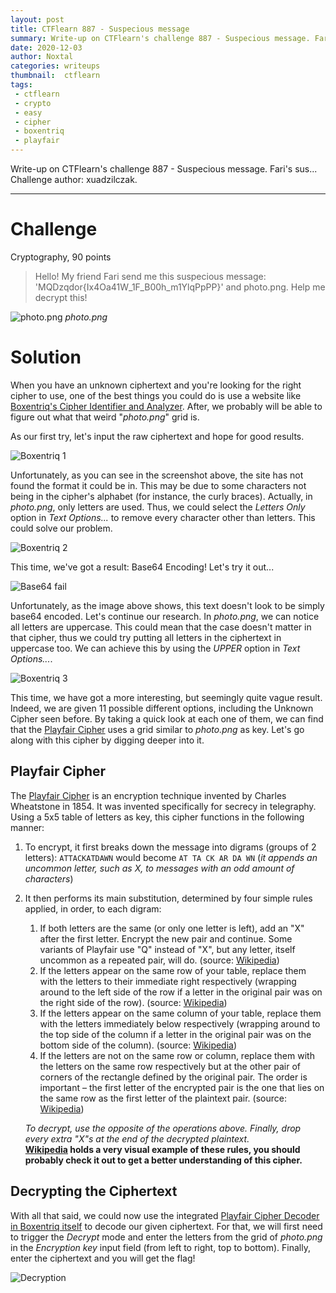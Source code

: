 ```yaml
---
layout: post
title: CTFlearn 887 - Suspecious message
summary: Write-up on CTFlearn's challenge 887 - Suspecious message. Fari's sus...
date: 2020-12-03
author: Noxtal
categories: writeups
thumbnail:  ctflearn
tags:
 - ctflearn
 - crypto
 - easy
 - cipher
 - boxentriq
 - playfair
---
```


 Write-up on CTFlearn's challenge 887 - Suspecious message. Fari's sus...
 Challenge author: xuadzilczak.

-----

# Challenge
Cryptography, 90 points
> Hello! My friend Fari send me this suspecious message: 'MQDzqdor{Ix4Oa41W_1F_B00h_m1YlqPpPP}' and photo.png. Help me decrypt this!

![photo.png](https://imgur.com/rHR2vQD)
*photo.png*

# Solution
When you have an unknown ciphertext and you're looking for the right cipher to use, one of the best things you could do is use a website like [Boxentriq's Cipher Identifier and Analyzer](https://www.boxentriq.com/code-breaking/cipher-identifier). After, we probably will be able to figure out what that weird "*photo.png*" grid is.

As our first try, let's input the raw ciphertext and hope for good results.

![Boxentriq 1](https://imgur.com/BvXKb9Q)

Unfortunately, as you can see in the screenshot above, the site has not found the format it could be in. This may be due to some characters not being in the cipher's alphabet (for instance, the curly braces). Actually, in *photo.png*, only letters are used. Thus, we could select the *Letters Only* option in *Text Options...* to remove every character other than letters. This could solve our problem.

![Boxentriq 2](https://imgur.com/cqdzV5E)

This time, we've got a result: Base64 Encoding! Let's try it out...

![Base64 fail](https://imgur.com/YpK1yzs)

Unfortunately, as the image above shows, this text doesn't look to be simply base64 encoded. Let's continue our research. In *photo.png*, we can notice all letters are uppercase. This could mean that the case doesn't matter in that cipher, thus we could try putting all letters in the ciphertext in uppercase too. We can achieve this by using the *UPPER* option in *Text Options...*. 

![Boxentriq 3](https://imgur.com/feU5DUu)

This time, we have got a more interesting, but seemingly quite vague result. Indeed, we are given 11 possible different options, including the Unknown Cipher seen before. By taking a quick look at each one of them, we can find that the [Playfair Cipher](https://en.wikipedia.org/wiki/Playfair_cipher) uses a grid similar to *photo.png* as key. Let's go along with this cipher by digging deeper into it.

## Playfair Cipher
The [Playfair Cipher](https://en.wikipedia.org/wiki/Playfair_cipher) is an encryption technique invented by Charles Wheatstone in 1854. It was invented specifically for secrecy in telegraphy. Using a 5x5 table of letters as key, this cipher functions in the following manner:
1. To encrypt, it first breaks down the message into digrams (groups of 2 letters): `ATTACKATDAWN` would become `AT TA CK AR DA WN` (*it appends an uncommon letter, such as X, to messages with an odd amount of characters*)
2. It then performs its main substitution, determined by four simple rules applied, in order, to each digram:
   1. If both letters are the same (or only one letter is left), add an "X" after the first letter. Encrypt the new pair and continue. Some variants of Playfair use "Q" instead of "X", but any letter, itself uncommon as a repeated pair, will do. (source: [Wikipedia](https://en.wikipedia.org/wiki/Playfair_cipher))
   2.  If the letters appear on the same row of your table, replace them with the letters to their immediate right respectively (wrapping around to the left side of the row if a letter in the original pair was on the right side of the row). (source: [Wikipedia](https://en.wikipedia.org/wiki/Playfair_cipher))
   3. If the letters appear on the same column of your table, replace them with the letters immediately below respectively (wrapping around to the top side of the column if a letter in the original pair was on the bottom side of the column). (source: [Wikipedia](https://en.wikipedia.org/wiki/Playfair_cipher))
   4.  If the letters are not on the same row or column, replace them with the letters on the same row respectively but at the other pair of corners of the rectangle defined by the original pair. The order is important – the first letter of the encrypted pair is the one that lies on the same row as the first letter of the plaintext pair. (source: [Wikipedia](https://en.wikipedia.org/wiki/Playfair_cipher))
    
    *To decrypt, use the opposite of the operations above. Finally, drop every extra "X"s at the end of the decrypted plaintext. <br/>*
    **[Wikipedia](https://en.wikipedia.org/wiki/Playfair_cipher) holds a very visual example of these rules, you should probably check it out to get a better understanding of this cipher.**

## Decrypting the Ciphertext
With all that said, we could now use the integrated [Playfair Cipher Decoder in Boxentriq itself](https://www.boxentriq.com/code-breaking/playfair-cipher) to decode our given ciphertext. For that, we will first need to trigger the *Decrypt* mode and enter the letters from the grid of *photo.png* in the *Encryption key* input field (from left to right, top to bottom). Finally, enter the ciphertext and you will get the flag!

![Decryption](https://imgur.com/0Mwnw2f)